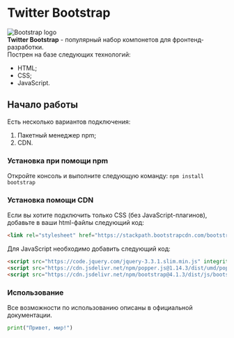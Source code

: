 # Twitter Bootstrap

![Bootstrap logo](https://i.imgur.com/qhtywl2.png)  
**Twitter Bootstrap** - популярный набор компонетов для фронтенд-разработки.     
Пострен на базе следующих технологий:
* HTML;
* CSS;
* JavaScript.
<style>
   a { text-decoration: none;} 
  </style>
## Начало работы
Есть несколько вариантов подключения:
1. Пакетный менеджер [npm](https://npmjs.com);
1. CDN.

### Установка при помощи npm
Откройте консоль и выполните следующую команду: `npm install bootstrap`

### Установка помощи CDN
Если вы хотите подключить только CSS (без JavaScript-плагинов), добавьте в ваши html-файлы следующий код:
```html
<link rel="stylesheet" href="https://stackpath.bootstrapcdn.com/bootstrap/4.1.3/css/bootstrap.min.css" integrity="sha284-MCw98/SFnGE8fJT3GXwEOngsV7Zt27NXFoaoApmYm81iuXoPkF0JwJ8ERdknLPMO" crossorigin="anonymous">
```

Для JavaScript необходимо добавить следующий код:
```html
<script src="https://code.jquery.com/jquery-3.3.1.slim.min.js" integrity="sha384-q8i/X+965DzO0rT7abK41JStQIAqVgRVzpbzo5smXKp4YfRvH+8abtTE1Pi6jizo" crossorigin="anonymous"></script>
<script src="https://cdn.jsdelivr.net/npm/popper.js@1.14.3/dist/umd/popper.min.js" integrity="sha384-ZMP7rVo3mIykV+2+9J3UJ46jBk0WLaUAdn689aCwoqbBJiSnjAK/l8WvCWPIPm49" crossorigin="anonymous"></script>
<script src="https://cdn.jsdelivr.net/npm/bootstrap@4.1.3/dist/js/bootstrap.min.js" integrity="sha384-ChfqqxuZUCnJSK3+MXmPNIyE6ZbWh2IMqE241rYiqJxyMiZ6OW/JmZQ5stwEULTy" crossorigin="anonymous"></script>
```

### Использование
Все возможности по использованию описаны в [официальной документации](https://getbootstrap.com/docs/4.1/getting-started/introduction/).
```python
print("Привет, мир!")
```